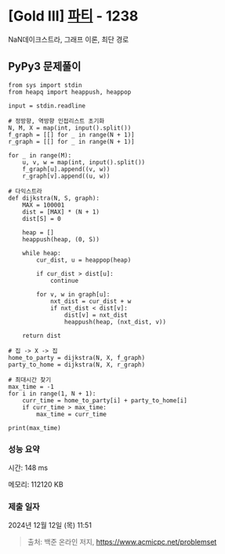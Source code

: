 # [Gold III] [파티](https://www.acmicpc.net/problem/1238) - 1238 

NaN데이크스트라, 그래프 이론, 최단 경로

## PyPy3 문제풀이

```PyPy3
from sys import stdin
from heapq import heappush, heappop

input = stdin.readline

# 정방향, 역방향 인접리스트 초기화
N, M, X = map(int, input().split())
f_graph = [[] for _ in range(N + 1)]
r_graph = [[] for _ in range(N + 1)]

for _ in range(M):
    u, v, w = map(int, input().split())
    f_graph[u].append((v, w))
    r_graph[v].append((u, w))

# 다익스트라
def dijkstra(N, S, graph):
    MAX = 100001
    dist = [MAX] * (N + 1)
    dist[S] = 0

    heap = []
    heappush(heap, (0, S))

    while heap:
        cur_dist, u = heappop(heap)

        if cur_dist > dist[u]:
            continue

        for v, w in graph[u]:
            nxt_dist = cur_dist + w
            if nxt_dist < dist[v]:
                dist[v] = nxt_dist
                heappush(heap, (nxt_dist, v))

    return dist

# 집 -> X -> 집
home_to_party = dijkstra(N, X, f_graph)
party_to_home = dijkstra(N, X, r_graph)

# 최대시간 찾기
max_time = -1
for i in range(1, N + 1):
    curr_time = home_to_party[i] + party_to_home[i]
    if curr_time > max_time:
        max_time = curr_time

print(max_time)
```

### 성능 요약

시간: 148 ms

메모리: 112120 KB

### 제출 일자

2024년 12월 12일 (목) 11:51

> 출처: 백준 온라인 저지, https://www.acmicpc.net/problemset 

